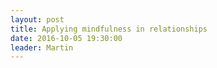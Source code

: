 ```yaml
---
layout: post
title: Applying mindfulness in relationships 
date: 2016-10-05 19:30:00
leader: Martin 
---
```

